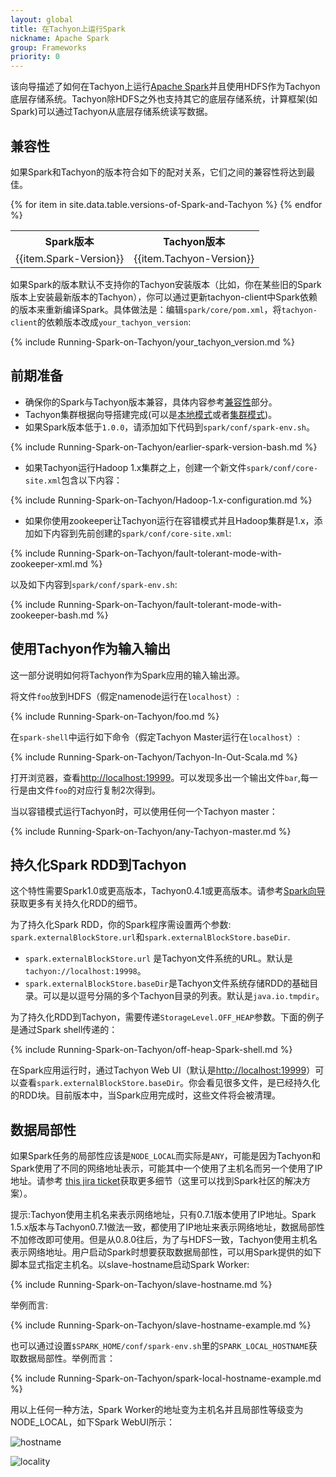 ```yaml
---
layout: global
title: 在Tachyon上运行Spark
nickname: Apache Spark
group: Frameworks
priority: 0
---
```


该向导描述了如何在Tachyon上运行[Apache Spark](http://spark-project.org/)并且使用HDFS作为Tachyon底层存储系统。Tachyon除HDFS之外也支持其它的底层存储系统，计算框架(如Spark)可以通过Tachyon从底层存储系统读写数据。

## 兼容性

如果Spark和Tachyon的版本符合如下的配对关系，它们之间的兼容性将达到最佳。

<table class="table table-striped">
<tr><th>Spark版本</th><th>Tachyon版本</th></tr>
{% for item in site.data.table.versions-of-Spark-and-Tachyon %}

<tr>
  <td>{{item.Spark-Version}}</td>
  <td>{{item.Tachyon-Version}}</td>
</tr>
{% endfor %}
</table>

如果Spark的版本默认不支持你的Tachyon安装版本（比如，你在某些旧的Spark版本上安装最新版本的Tachyon），你可以通过更新tachyon-client中Spark依赖的版本来重新编译Spark。具体做法是：编辑`spark/core/pom.xml`，将`tachyon-client`的依赖版本改成`your_tachyon_version`:

{% include Running-Spark-on-Tachyon/your_tachyon_version.md %}

## 前期准备

* 确保你的Spark与Tachyon版本兼容，具体内容参考[兼容性](#compatibility)部分。
* Tachyon集群根据向导搭建完成(可以是[本地模式](Running-Tachyon-Locally.html)或者[集群模式](Running-Tachyon-on-a-Cluster.html))。
* 如果Spark版本低于`1.0.0`，请添加如下代码到`spark/conf/spark-env.sh`。

{% include Running-Spark-on-Tachyon/earlier-spark-version-bash.md %}

* 如果Tachyon运行Hadoop 1.x集群之上，创建一个新文件`spark/conf/core-site.xml`包含以下内容：

{% include Running-Spark-on-Tachyon/Hadoop-1.x-configuration.md %}


* 如果你使用zookeeper让Tachyon运行在容错模式并且Hadoop集群是1.x，添加如下内容到先前创建的`spark/conf/core-site.xml`:

{% include Running-Spark-on-Tachyon/fault-tolerant-mode-with-zookeeper-xml.md %}

以及如下内容到`spark/conf/spark-env.sh`:

{% include Running-Spark-on-Tachyon/fault-tolerant-mode-with-zookeeper-bash.md %}

## 使用Tachyon作为输入输出

这一部分说明如何将Tachyon作为Spark应用的输入输出源。

将文件`foo`放到HDFS（假定namenode运行在`localhost`）:

{% include Running-Spark-on-Tachyon/foo.md %}

在`spark-shell`中运行如下命令（假定Tachyon Master运行在`localhost`）:

{% include Running-Spark-on-Tachyon/Tachyon-In-Out-Scala.md %}

打开浏览器，查看[http://localhost:19999](http://localhost:19999)。可以发现多出一个输出文件`bar`,每一行是由文件`foo`的对应行复制2次得到。

当以容错模式运行Tachyon时，可以使用任何一个Tachyon master：

{% include Running-Spark-on-Tachyon/any-Tachyon-master.md %}

## 持久化Spark RDD到Tachyon

这个特性需要Spark1.0或更高版本，Tachyon0.4.1或更高版本。请参考[Spark向导](http://spark.apache.org/docs/latest/programming-guide.html#rdd-persistence)获取更多有关持久化RDD的细节。

为了持久化Spark RDD，你的Spark程序需设置两个参数:
`spark.externalBlockStore.url`和`spark.externalBlockStore.baseDir`.

* `spark.externalBlockStore.url` 是Tachyon文件系统的URL。默认是`tachyon://localhost:19998`。
* `spark.externalBlockStore.baseDir`是Tachyon文件系统存储RDD的基础目录。可以是以逗号分隔的多个Tachyon目录的列表。默认是`java.io.tmpdir`。

为了持久化RDD到Tachyon，需要传递`StorageLevel.OFF_HEAP`参数。下面的例子是通过Spark shell传递的：

{% include Running-Spark-on-Tachyon/off-heap-Spark-shell.md %}

在Spark应用运行时，通过Tachyon Web UI（默认是[http://localhost:19999](http://localhost:19999)）可以查看`spark.externalBlockStore.baseDir`。你会看见很多文件，是已经持久化的RDD块。目前版本中，当Spark应用完成时，这些文件将会被清理。

## 数据局部性

如果Spark任务的局部性应该是`NODE_LOCAL`而实际是`ANY`，可能是因为Tachyon和Spark使用了不同的网络地址表示，可能其中一个使用了主机名而另一个使用了IP地址。请参考 [this jira ticket](
https://issues.apache.org/jira/browse/SPARK-10149)获取更多细节（这里可以找到Spark社区的解决方案）。

提示:Tachyon使用主机名来表示网络地址，只有0.7.1版本使用了IP地址。Spark 1.5.x版本与Tachyon0.7.1做法一致，都使用了IP地址来表示网络地址，数据局部性不加修改即可使用。但是从0.8.0往后，为了与HDFS一致，Tachyon使用主机名表示网络地址。用户启动Spark时想要获取数据局部性，可以用Spark提供的如下脚本显式指定主机名。以slave-hostname启动Spark Worker:

{% include Running-Spark-on-Tachyon/slave-hostname.md %}

举例而言:

{% include Running-Spark-on-Tachyon/slave-hostname-example.md %}

也可以通过设置`$SPARK_HOME/conf/spark-env.sh`里的`SPARK_LOCAL_HOSTNAME`获取数据局部性。举例而言：

{% include Running-Spark-on-Tachyon/spark-local-hostname-example.md %}

用以上任何一种方法，Spark Worker的地址变为主机名并且局部性等级变为NODE_LOCAL，如下Spark WebUI所示：

![hostname]({{site.data.img.screenshot_datalocality_sparkwebui}})

![locality]({{site.data.img.screenshot_datalocality_tasklocality}})

